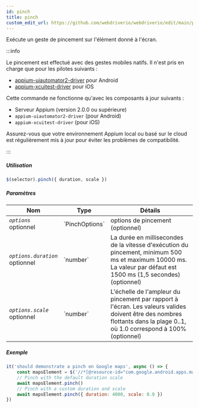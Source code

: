 ```yaml
---
id: pinch
title: pinch
custom_edit_url: https://github.com/webdriverio/webdriverio/edit/main/packages/webdriverio/src/commands/mobile/pinch.ts
---
```


Exécute un geste de pincement sur l'élément donné à l'écran.

:::info

Le pincement est effectué avec des gestes mobiles natifs. Il n'est pris en charge que pour les pilotes suivants :
- [appium-uiautomator2-driver](https://github.com/appium/appium-uiautomator2-driver/blob/master/docs/android-mobile-gestures.md#mobile-pinchclosegesture) pour Android
- [appium-xcuitest-driver](https://appium.github.io/appium-xcuitest-driver/latest/reference/execute-methods/#mobile-pinch) pour iOS

Cette commande ne fonctionne qu'avec les composants à jour suivants :
 - Serveur Appium (version 2.0.0 ou supérieure)
 - `appium-uiautomator2-driver` (pour Android)
 - `appium-xcuitest-driver` (pour iOS)

Assurez-vous que votre environnement Appium local ou basé sur le cloud est régulièrement mis à jour pour éviter les problèmes de compatibilité.

:::

##### Utilisation

```js
$(selector).pinch({ duration, scale })
```

##### Paramètres

<table>
  <thead>
    <tr>
      <th>Nom</th><th>Type</th><th>Détails</th>
    </tr>
  </thead>
  <tbody>
    <tr>
      <td><code><var>options</var></code><br /><span className="label labelWarning">optionnel</span></td>
      <td>`PinchOptions`</td>
      <td>options de pincement (optionnel)</td>
    </tr>
    <tr>
      <td><code><var>options.duration</var></code><br /><span className="label labelWarning">optionnel</span></td>
      <td>`number`</td>
      <td>La durée en millisecondes de la vitesse d'exécution du pincement, minimum 500 ms et maximum 10000 ms. La valeur par défaut est 1500 ms (1,5 secondes) (optionnel)</td>
    </tr>
    <tr>
      <td><code><var>options.scale</var></code><br /><span className="label labelWarning">optionnel</span></td>
      <td>`number`</td>
      <td>L'échelle de l'ampleur du pincement par rapport à l'écran. Les valeurs valides doivent être des nombres flottants dans la plage 0..1, où 1.0 correspond à 100% (optionnel)</td>
    </tr>
  </tbody>
</table>

##### Exemple

```js title="pinch.js"
it('should demonstrate a pinch on Google maps', async () => {
    const mapsElement = $('//*[@resource-id="com.google.android.apps.maps:id/map_frame"]')
    // Pinch with the default duration scale
    await mapsElement.pinch()
    // Pinch with a custom duration and scale
    await mapsElement.pinch({ duration: 4000, scale: 0.9 })
})
```